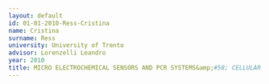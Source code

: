 ```yaml
---
layout: default 
id: 01-01-2010-Ress-Cristina
name: Cristina
surname: Ress
university: University of Trento
advisor: Lorenzelli Leandro
year: 2010
title: MICRO ELECTROCHEMICAL SENSORS AND PCR SYSTEMS&amp;#58; CELLULAR AND MOLECULAR TOOLS FOR WINE YEAST ANALYSIS
---
```

